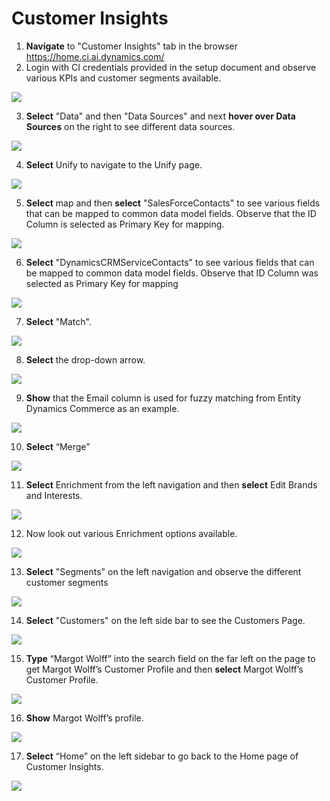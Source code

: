 # Customer Insights

1. **Navigate** to "Customer Insights" tab in the browser [https://home.ci.ai.dynamics.com/
](https://home.ci.ai.dynamics.com/)
2. Login with CI credentials provided in the setup document and observe various KPIs and customer segments available.

![](./media/04-01.png)

3. **Select** "Data" and then "Data Sources" and next **hover over Data Sources** on the right to see different data sources.

![](./media/04-02.png)

4. **Select** Unify to navigate to the Unify page.

![](./media/04-03.png)

5. **Select** map and then **select** "SalesForceContacts" to see various fields that can be mapped to common data model fields. Observe that the ID Column is selected as Primary Key for mapping.

![](./media/04-04.png)

6. **Select** "DynamicsCRMServiceContacts" to see various fields that can be mapped to common data model fields. Observe that ID Column was selected as Primary Key for mapping

![](./media/04-05.png)

7. **Select** "Match".

![](./media/04-06.png)

8. **Select** the drop-down arrow.

![](./media/04-07.png)

9. **Show** that the Email column is used for fuzzy matching from Entity Dynamics Commerce as an example.

![](./media/04-08.png)

10. **Select** “Merge”

![](./media/04-09.png)

11. **Select** Enrichment from the left navigation and then **select** Edit Brands and Interests.

![](./media/04-10.png)

12. Now look out various Enrichment options available.

![](./media/04-11.png)

13. **Select** "Segments" on the left navigation and observe the different customer segments

![](./media/04-12.png)

14. **Select** "Customers" on the left side bar to see the Customers Page.

![](./media/04-13.png)

15. **Type** “Margot Wolff” into the search field on the far left on the page to get Margot Wolff’s Customer Profile and then **select** Margot Wolff’s Customer Profile.

![](./media/04-14.png)

16. **Show** Margot Wolff’s profile. 

![](./media/04-15.png)

17. **Select** “Home” on the left sidebar to go back to the Home page of Customer Insights.

![](./media/04-16.png)


